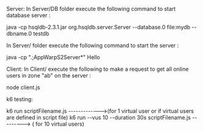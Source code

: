 Server:
In Server/DB folder execute the following command to start database server :

java -cp hsqldb-2.3.1.jar org.hsqldb.server.Server --database.0 file:mydb --dbname.0 testdb

In Server/ folder execute the following command to start the server :

java -cp ".;AppWarpS2Server\*" Hello

Client:
In Client/ execute the following to make a request to get all online users in zone "ab" on the server :

node client.js

k6 testing:

k6 run scriptFilename.js ------------->(for 1 virtual user or if virtual users are defined in script file)
k6 run --vus 10 --duration 30s scriptFilename.js ---------> ( for 10 virtual users)

